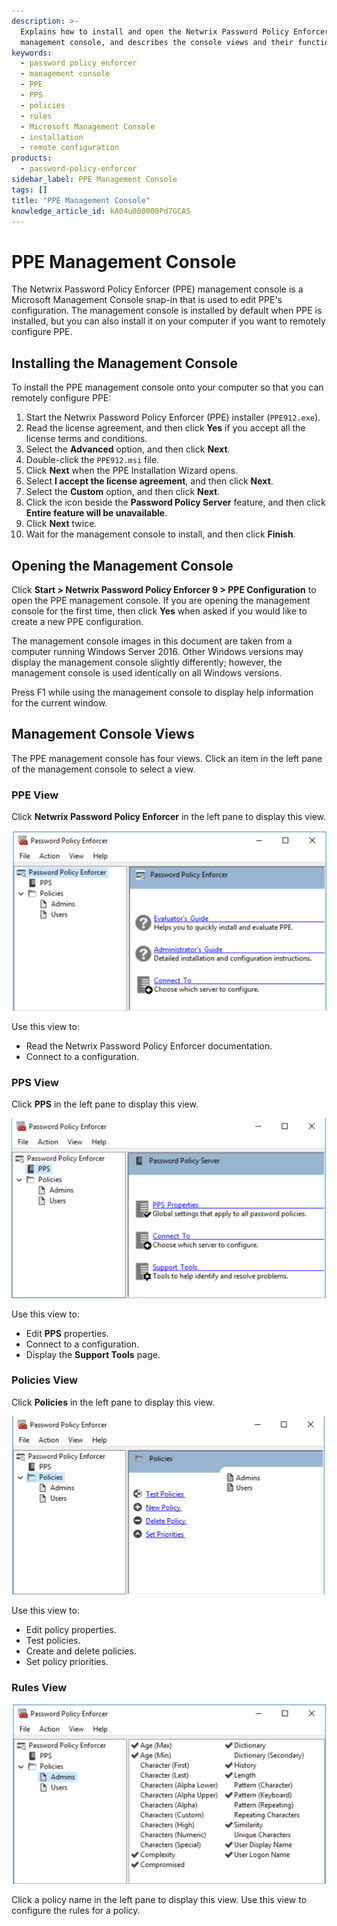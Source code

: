 ```yaml
---
description: >-
  Explains how to install and open the Netwrix Password Policy Enforcer
  management console, and describes the console views and their functions.
keywords:
  - password policy enforcer
  - management console
  - PPE
  - PPS
  - policies
  - rules
  - Microsoft Management Console
  - installation
  - remote configuration
products:
  - password-policy-enforcer
sidebar_label: PPE Management Console
tags: []
title: "PPE Management Console"
knowledge_article_id: kA04u000000Pd7GCAS
---
```


# PPE Management Console

The Netwrix Password Policy Enforcer (PPE) management console is a Microsoft Management Console snap-in that is used to edit PPE's configuration. The management console is installed by default when PPE is installed, but you can also install it on your computer if you want to remotely configure PPE.

## Installing the Management Console

To install the PPE management console onto your computer so that you can remotely configure PPE:

1. Start the Netwrix Password Policy Enforcer (PPE) installer (`PPE912.exe`).
2. Read the license agreement, and then click **Yes** if you accept all the license terms and conditions.
3. Select the **Advanced** option, and then click **Next**.
4. Double-click the `PPE912.msi` file.
5. Click **Next** when the PPE Installation Wizard opens.
6. Select **I accept the license agreement**, and then click **Next**.
7. Select the **Custom** option, and then click **Next**.
8. Click the icon beside the **Password Policy Server** feature, and then click **Entire feature will be unavailable**.
9. Click **Next** twice.
10. Wait for the management console to install, and then click **Finish**.

## Opening the Management Console

Click **Start > Netwrix Password Policy Enforcer 9 > PPE Configuration** to open the PPE management console. If you are opening the management console for the first time, then click **Yes** when asked if you would like to create a new PPE configuration.

The management console images in this document are taken from a computer running Windows Server 2016. Other Windows versions may display the management console slightly differently; however, the management console is used identically on all Windows versions.

Press F1 while using the management console to display help information for the current window.

## Management Console Views

The PPE management console has four views. Click an item in the left pane of the management console to select a view.

### PPE View

Click **Netwrix Password Policy Enforcer** in the left pane to display this view.

![User-added image](./images/ka04u000000HdEl_0EM4u000002DJGC.png)

Use this view to:
- Read the Netwrix Password Policy Enforcer documentation.
- Connect to a configuration.

### PPS View

Click **PPS** in the left pane to display this view.

![User-added image](./images/ka04u000000HdEl_0EM4u000002DJGH.png)

Use this view to:
- Edit **PPS** properties.
- Connect to a configuration.
- Display the **Support Tools** page.

### Policies View

Click **Policies** in the left pane to display this view.

![User-added image](./images/ka04u000000HdEl_0EM4u000002DJGM.png)

Use this view to:
- Edit policy properties.
- Test policies.
- Create and delete policies.
- Set policy priorities.

### Rules View

![User-added image](./images/ka04u000000HdEl_0EM4u000002DJGR.png)

Click a policy name in the left pane to display this view. Use this view to configure the rules for a policy.
